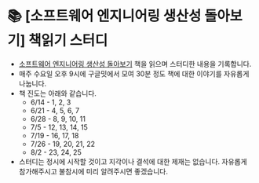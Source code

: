 # 📚 [소프트웨어 엔지니어링 생산성 돌아보기] 책읽기 스터디

- [소프트웨어 엔지니어링 생산성 돌아보기](https://www.aladin.co.kr/shop/wproduct.aspx?ItemId=310572428) 책을 읽으며 스터디한 내용을 기록합니다.
- 매주 수요일 오후 9시에 구글밋에서 모여 30분 정도 책에 대한 이야기를 자유롭게 나눕니다.
- 책 진도는 아래와 같습니다.
  - 6/14 - 1, 2, 3
  - 6/21 - 4, 5, 6, 7
  - 6/28 - 8, 9, 10, 11
  - 7/5 - 12, 13, 14, 15
  - 7/19 - 16, 17, 18
  - 7/26 - 19, 20, 21, 22
  - 8/2 - 23, 24, 25
- 스터디는 정시에 시작할 것이고 지각이나 결석에 대한 제재는 없습니다. 자유롭게 참가해주시고 불참시에 미리 알려주시면 좋겠습니다.
